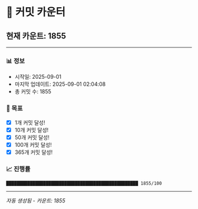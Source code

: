 # 🔢 커밋 카운터

## 현재 카운트: 1855

---

### 📊 정보
- 시작일: 2025-09-01
- 마지막 업데이트: 2025-09-01 02:04:08
- 총 커밋 수: 1855

### 🎯 목표
- [x] 1개 커밋 달성!
- [x] 10개 커밋 달성!
- [x] 50개 커밋 달성!
- [x] 100개 커밋 달성!
- [x] 365개 커밋 달성!

### 📈 진행률
```
██████████████████████████████████████████████████ 1855/100
```

---
*자동 생성됨 - 카운트: 1855*

